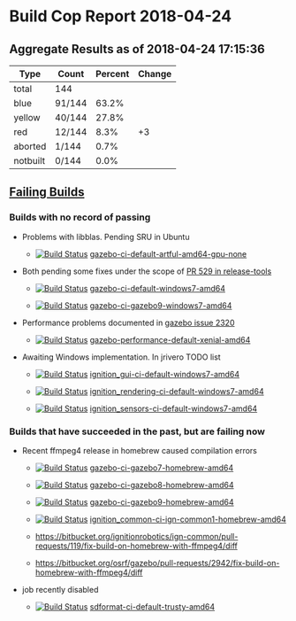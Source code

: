# Build Cop Report 2018-04-24

## Aggregate Results as of 2018-04-24 17:15:36

| Type | Count | Percent | Change |
|--|--|--|--|
| total | 144 | |  |
| blue | 91/144 | 63.2% | |
| yellow | 40/144 | 27.8% | |
| red | 12/144 | 8.3% | +3 |
| aborted | 1/144 | 0.7% |  |
| notbuilt | 0/144 | 0.0% |  |

## [Failing Builds](https://build.osrfoundation.org/view/main/view/BuildCopFail/)


### Builds with no record of passing


* Problems with libblas. Pending SRU in Ubuntu

    * [![Build Status](https://build.osrfoundation.org/job/gazebo-ci-default-artful-amd64-gpu-none//badge/icon)](https://build.osrfoundation.org/job/gazebo-ci-default-artful-amd64-gpu-none/) [gazebo-ci-default-artful-amd64-gpu-none](https://build.osrfoundation.org/job/gazebo-ci-default-artful-amd64-gpu-none/)


* Both pending some fixes under the scope of [PR 529 in release-tools](https://bitbucket.org/osrf/release-tools/pull-requests/529/fix-windows-gazebo-build/diff)

    * [![Build Status](https://build.osrfoundation.org/job/gazebo-ci-default-windows7-amd64//badge/icon)](https://build.osrfoundation.org/job/gazebo-ci-default-windows7-amd64/) [gazebo-ci-default-windows7-amd64](https://build.osrfoundation.org/job/gazebo-ci-default-windows7-amd64/)


    * [![Build Status](https://build.osrfoundation.org/job/gazebo-ci-gazebo9-windows7-amd64//badge/icon)](https://build.osrfoundation.org/job/gazebo-ci-gazebo9-windows7-amd64/) [gazebo-ci-gazebo9-windows7-amd64](https://build.osrfoundation.org/job/gazebo-ci-gazebo9-windows7-amd64/)


* Performance problems documented in [gazebo issue 2320](https://bitbucket.org/osrf/gazebo/issues/2320/performance_transport_stress-test-times)

    * [![Build Status](https://build.osrfoundation.org/job/gazebo-performance-default-xenial-amd64//badge/icon)](https://build.osrfoundation.org/job/gazebo-performance-default-xenial-amd64/) [gazebo-performance-default-xenial-amd64](https://build.osrfoundation.org/job/gazebo-performance-default-xenial-amd64/)


* Awaiting Windows implementation. In jrivero TODO list

    * [![Build Status](https://build.osrfoundation.org/job/ignition_gui-ci-default-windows7-amd64//badge/icon)](https://build.osrfoundation.org/job/ignition_gui-ci-default-windows7-amd64/) [ignition_gui-ci-default-windows7-amd64](https://build.osrfoundation.org/job/ignition_gui-ci-default-windows7-amd64/)


    * [![Build Status](https://build.osrfoundation.org/job/ignition_rendering-ci-default-windows7-amd64//badge/icon)](https://build.osrfoundation.org/job/ignition_rendering-ci-default-windows7-amd64/) [ignition_rendering-ci-default-windows7-amd64](https://build.osrfoundation.org/job/ignition_rendering-ci-default-windows7-amd64/)


    * [![Build Status](https://build.osrfoundation.org/job/ignition_sensors-ci-default-windows7-amd64//badge/icon)](https://build.osrfoundation.org/job/ignition_sensors-ci-default-windows7-amd64/) [ignition_sensors-ci-default-windows7-amd64](https://build.osrfoundation.org/job/ignition_sensors-ci-default-windows7-amd64/)


### Builds that have succeeded in the past, but are failing now


* Recent ffmpeg4 release in homebrew caused compilation errors

    * [![Build Status](https://build.osrfoundation.org/job/gazebo-ci-gazebo7-homebrew-amd64//badge/icon)](https://build.osrfoundation.org/job/gazebo-ci-gazebo7-homebrew-amd64/) [gazebo-ci-gazebo7-homebrew-amd64](https://build.osrfoundation.org/job/gazebo-ci-gazebo7-homebrew-amd64/)

    * [![Build Status](https://build.osrfoundation.org/job/gazebo-ci-gazebo8-homebrew-amd64//badge/icon)](https://build.osrfoundation.org/job/gazebo-ci-gazebo8-homebrew-amd64/) [gazebo-ci-gazebo8-homebrew-amd64](https://build.osrfoundation.org/job/gazebo-ci-gazebo8-homebrew-amd64/)

    * [![Build Status](https://build.osrfoundation.org/job/gazebo-ci-gazebo9-homebrew-amd64//badge/icon)](https://build.osrfoundation.org/job/gazebo-ci-gazebo9-homebrew-amd64/) [gazebo-ci-gazebo9-homebrew-amd64](https://build.osrfoundation.org/job/gazebo-ci-gazebo9-homebrew-amd64/)

    * [![Build Status](https://build.osrfoundation.org/job/ignition_common-ci-ign-common1-homebrew-amd64//badge/icon)](https://build.osrfoundation.org/job/ignition_common-ci-ign-common1-homebrew-amd64/) [ignition_common-ci-ign-common1-homebrew-amd64](https://build.osrfoundation.org/job/ignition_common-ci-ign-common1-homebrew-amd64/)

    * https://bitbucket.org/ignitionrobotics/ign-common/pull-requests/119/fix-build-on-homebrew-with-ffmpeg4/diff

    * https://bitbucket.org/osrf/gazebo/pull-requests/2942/fix-build-on-homebrew-with-ffmpeg4/diff

* job recently disabled

    * [![Build Status](https://build.osrfoundation.org/job/sdformat-ci-default-trusty-amd64//badge/icon)](https://build.osrfoundation.org/job/sdformat-ci-default-trusty-amd64/) [sdformat-ci-default-trusty-amd64](https://build.osrfoundation.org/job/sdformat-ci-default-trusty-amd64/)